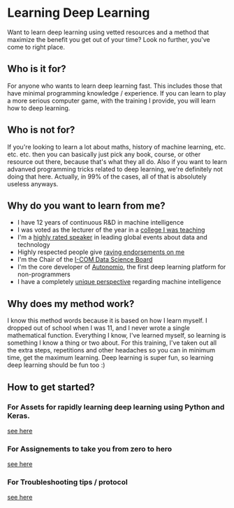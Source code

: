 # Learning Deep Learning 

Want to learn deep learning using vetted resources and a method that maximize the benefit you get out of your time? Look no further, you've come to right place. 

## Who is it for? 

For anyone who wants to learn deep learning fast. This includes those that have minimal programming knowledge / experience. If you can learn to play a more serious computer game, with the training I provide, you will learn how to deep learning. 

## Who is not for? 

If you're looking to learn a lot about maths, history of machine learning, etc. etc. etc. then you can basically just pick any book, course, or other resource out there, because that's what they all do. Also if you want to learn advanved programming tricks related to deep learning, we're definitely not doing that here. Actually, in 99% of the cases, all of that is absolutely useless anyways. 

## Why do you want to learn from me? 

- I have 12 years of continuous R&D in machine intelligence
- I was voted as the lecturer of the year in a [college I was teaching](http://www.pkky.fi/en/oppilaitokset/ammattiopisto/outokumpu)
- I'm a [highly rated speaker](https://www.youtube.com/watch?v=RDhSGC6f7i0) in leading global events about data and technology
- Highly respected people give [raving endorsements on me](https://www.linkedin.com/in/mikkokotila/)
- I'm the Chair of the [I-COM Data Science Board](http://www.i-com.org/data-science-board/) 
- I'm the core developer of [Autonomio](http://autonom.io/), the first deep learning platform for non-programmers
- I have a completely [unique perspective](http://www.creative-sparq.com/science-technology?category=Science) regarding machine intelligence

## Why does my method work? 

I know this method words because it is based on how I learn myself. I dropped out of school when I was 11, and I never wrote a single mathematical function. Everything I know, I've learned myself, so learning is something I know a thing or two about. For this training, I've taken out all the extra steps, repetitions and other headaches so you can in minimum time, get the maximum learning. Deep learning is super fun, so learning deep learning should be fun too :) 

## How to get started? 

### For Assets for rapidly learning deep learning using Python and Keras. 

[see here](https://github.com/mikkokotila/learning-deep-learning/blob/master/ASSETS.md)

### For Assignements to take you from zero to hero

[see here](https://github.com/mikkokotila/learning-deep-learning/blob/master/ASSIGNEMENTS.md)

### For Troubleshooting tips / protocol 

[see here](https://github.com/mikkokotila/learning-deep-learning/blob/master/TROUBLESHOOTING.md)
